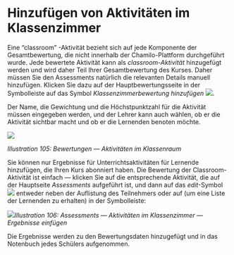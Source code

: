 # Hinzufügen von Aktivitäten im Klassenzimmer

Eine “classroom” -Aktivität bezieht sich auf jede Komponente der Gesamtbewertung, die nicht innerhalb der Chamilo-Plattform durchgeführt wurde. Jede bewertete Aktivität kann als _classroom-Aktivität_ hinzugefügt werden und wird daher Teil Ihrer Gesamtbewertung des Kurses. Daher müssen Sie den Assessments natürlich die relevanten Details manuell hinzufügen. Klicken Sie dazu auf der Hauptbewertungsseite in der Symbolleiste auf das Symbol _Klassenzimmerbewertung hinzufügen_ ![](../../.gitbook/assets/graphics197.png).

Der Name, die Gewichtung und die Höchstpunktzahl für die Aktivität müssen eingegeben werden, und der Lehrer kann auch wählen, ob er die Aktivität sichtbar macht und ob er die Lernenden benoten möchte.

![](../../.gitbook/assets/images138%20%281%29.png)

_Illustration 105: Bewertungen — Aktivitäten im Klassenraum_

Sie können nur Ergebnisse für Unterrichtsaktivitäten für Lernende hinzufügen, die Ihren Kurs abonniert haben. Die Bewertung der Classroom-Aktivität ist einfach — klicken Sie auf die entsprechende Aktivität, die auf der Hauptseite _Assessments_ aufgeführt ist, und dann auf das _edit_-Symbol ![](../../.gitbook/assets/graphics199.png) entweder neben der Auflistung des Teilnehmers oder auf \(um eine Liste der Lernenden zu erhalten\) in der Symbolleiste:

![](../../.gitbook/assets/images139%20%281%29.png)_Illustration 106: Assessments — Aktivitäten im Klassenzimmer — Ergebnisse einfügen_

Die Ergebnisse werden zu den Bewertungsdaten hinzugefügt und in das Notenbuch jedes Schülers aufgenommen.